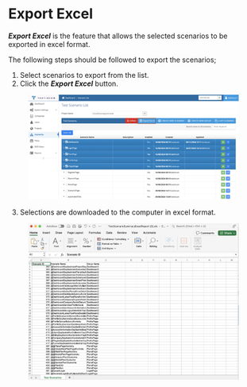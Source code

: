 # Export Excel

_**Export Excel**_ is the feature that allows the selected scenarios to be exported in excel format.

The following steps should be followed to export the scenarios;

1. Select scenarios to export from the list.
2. Click the _**Export Excel**_ button.

<figure><img src="../../.gitbook/assets/Screenshot 2025-03-06 at 16.20.51.png" alt=""><figcaption></figcaption></figure>

3. Selections are downloaded to the computer in excel format.

<figure><img src="../../.gitbook/assets/Screenshot 2025-03-06 at 16.23.25.png" alt=""><figcaption></figcaption></figure>

